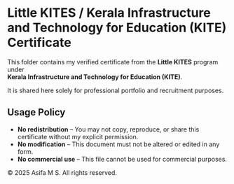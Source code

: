 # Little KITES / Kerala Infrastructure and Technology for Education (KITE) Certificate

This folder contains my verified certificate from the **Little KITES** program under  
**Kerala Infrastructure and Technology for Education (KITE)**.

It is shared here solely for professional portfolio and recruitment purposes.

## Usage Policy
- **No redistribution** – You may not copy, reproduce, or share this certificate without my explicit permission.
- **No modification** – This document must not be altered or edited in any form.
- **No commercial use** – This file cannot be used for commercial purposes.

© 2025 Asifa M S. All rights reserved.
